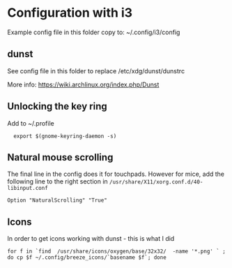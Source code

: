 # Configuration with i3

Example config file in this folder copy to: ~/.config/i3/config

## dunst

See config file in this folder to replace /etc/xdg/dunst/dunstrc

More info: https://wiki.archlinux.org/index.php/Dunst


## Unlocking the key ring
Add to ~/.profile 

```
  export $(gnome-keyring-daemon -s)
```

## Natural mouse scrolling

The final line in the config does it for touchpads. However for mice, add the following line to the right section in `/usr/share/X11/xorg.conf.d/40-libinput.conf`
```
Option "NaturalScrolling" "True"
```

## Icons

In order to get icons working with dunst - this is what I did

```
for f in `find  /usr/share/icons/oxygen/base/32x32/  -name '*.png' ` ; do cp $f ~/.config/breeze_icons/`basename $f`; done
```
